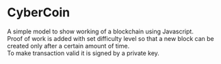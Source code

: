 # CyberCoin
A simple model to show working of a blockchain using Javascript. <br/>
Proof of work is added with set difficulty level so that a new block can be created only after a certain amount of time. <br/>
To make transaction valid it is signed by a private key.
